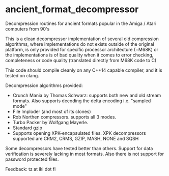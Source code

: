 # ancient_format_decompressor

Decompression routines for ancient formats popular in the Amiga / Atari computers from 90's

This is a clean decompressor implementation of several old compression algorithms, where implementations
do not exists outside of the original platform, is only provided for specific processor architecture (=M68K)
or the implementations is of bad quality when it comes to error checking, completeness or
code quality (translated directly from M68K code to C)

This code should compile cleanly on any C++14 capable compiler, and it is tested on clang.

Decompression algorithms provided:
- Crunch Mania by Thomas Schwarz: supports both new and old stream formats. Also supports decoding the
  delta encoding i.e. "sampled mode"
- File Imploder (and most of its clones)
- Rob Northen compressors. supports all 3 modes.
- Turbo Packer by Wolfgang Mayerle.
- Standard gzip
- Supports opening XPK-encapsulated files. XPK decompressors supported are CRM2, CRMS, GZIP, MASH, NONE and SQSH

Some decompressors have tested better than others. Support for data verification is severely lacking in most formats.
Also there is not support for password protected files.

Feedback: tz at iki dot fi
